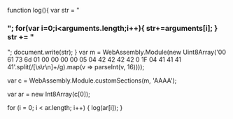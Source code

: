 
function log(){
    var str = "<h3>";
    for(var i=0;i<arguments.length;i++){
        str+=arguments[i];
    }
    str += "</h3>";
    document.write(str);
}
var m = WebAssembly.Module(new Uint8Array('00 61 73 6d 01 00 00 00 00 05 04 42 42 42 42 0 1F 04 41 41 41 41'.split(/[\s\r\n]+/g).map(v => parseInt(v, 16))));

var c = WebAssembly.Module.customSections(m, 'AAAA');

var ar = new Int8Array(c[0]);

for (i = 0; i < ar.length; i++) {
    log(ar[i]);
}

